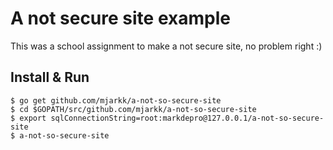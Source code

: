 # A not secure site example
This was a school assignment to make a not secure site, no problem right :)  

## Install & Run
```
$ go get github.com/mjarkk/a-not-so-secure-site
$ cd $GOPATH/src/github.com/mjarkk/a-not-so-secure-site
$ export sqlConnectionString=root:markdepro@127.0.0.1/a-not-so-secure-site 
$ a-not-so-secure-site
```
